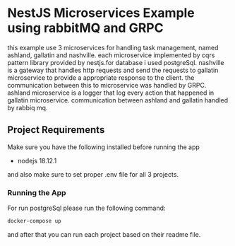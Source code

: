 # NestJS Microservices Example using rabbitMQ and GRPC

this example use 3 microservices for handling task management, named ashland, gallatin and nashville. each microservice implemented by cqrs pattern library provided by nestjs.for database i used postgreSql. nashville is a gateway that handles http requests and send the requests to gallatin microservice to provide a appropriate response to the client. the communication between this to microservice was handled by GRPC. ashland microservice is a logger that log every action that happened in gallatin microservice. communication between ashland and gallatin handled by rabbiq mq.

## Project Requirements

Make sure you have the following installed before running the app

- nodejs 18.12.1

and also make sure to set proper .env file for all 3 projects.

### Running the App

For run postgreSql please run the following command:

```bash
docker-compose up
```

and after that you can run each project based on their readme file.
